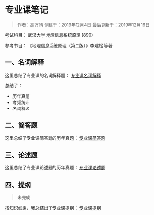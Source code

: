 专业课笔记
=========
> 作者：高万靖
> 创建于：2019年12月4日
> 最后更新于：2019年12月16日

考试科目：
武汉大学 地理信息系统原理 (890)

参考书目：
《地理信息系统原理（第二版）》李建松 等著

## 一、名词解释

这里总结了专业课的名词解释题：
[专业课名词解释](专业课名词.html)

总结了：
- 历年真题
- 考频统计
- 名词释义

## 二、简答题

这里总结了专业课简答题的历年真题：
[专业课简答题](专业课简答题.html)

## 三、论述题

这里总结了专业课论述题的历年真题：
[专业课论述题](专业课论述题.html)

## 四、提纲
> 未完成

按知识线索，我总结出了专业课提纲：
[专业课提纲](专业课提纲.html)



<!--stackedit_data:
eyJoaXN0b3J5IjpbLTYyMzcxMzQxMSwtMTY5MDQ0MTUzNSw5Mz
k2OTU2NTEsMTM2NDM5MTExMCwxNzcxNTQyMDcxLC03MjQ3ODY5
NzIsMTkyNDAyNzE0MCwtMTcwMDk5NTI4OV19
-->